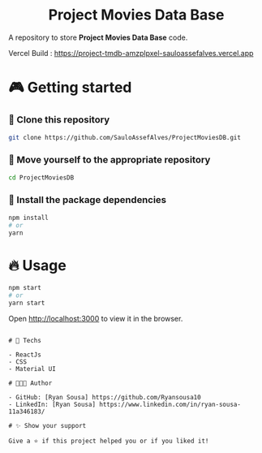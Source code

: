 <div align="center">
  <h1>Project Movies Data Base</h1>
</div>

A repository to store **Project Movies Data Base** code.

Vercel Build : https://project-tmdb-amzplpxel-sauloassefalves.vercel.app

# 🎮 Getting started

<h3 style="font-size: 18px;">🧬 Clone this repository</h3>

```bash
git clone https://github.com/SauloAssefAlves/ProjectMoviesDB.git
```

<h3 style="font-size: 18px;">📂 Move yourself to the appropriate repository</h3>

```bash
cd ProjectMoviesDB
```

<h3 style="font-size: 18px;">🎉 Install the package dependencies</h3>

```bash
npm install
# or
yarn
```

# 🔥 Usage

```bash
npm start
# or
yarn start
```

Open [http://localhost:3000](http://localhost:3000) to view it in the browser.
```

# 🚀 Techs

- ReactJs
- CSS
- Material UI

# 👨🏻‍💻 Author

- GitHub: [Ryan Sousa] https://github.com/Ryansousa10
- LinkedIn: [Ryan Sousa] https://www.linkedin.com/in/ryan-sousa-11a346183/

# ✨ Show your support

Give a ⭐ if this project helped you or if you liked it!
